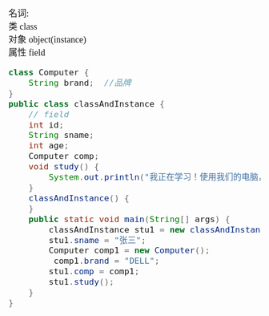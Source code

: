 <font size = 4 face = "黑体">

名词:  </br>
类 class  </br>
对象 object(instance)  </br>
属性 field  </br>



```java
class Computer {
    String brand;  //品牌
}
public class classAndInstance {
    // field
    int id;
    String sname;
    int age;
    Computer comp;
    void study() {
        System.out.println("我正在学习！使用我们的电脑，"+comp.brand);
    }
    classAndInstance() {
    }
    public static void main(String[] args) {
    	classAndInstance stu1 = new classAndInstance();
        stu1.sname = "张三";
        Computer comp1 = new Computer();
         comp1.brand = "DELL";
        stu1.comp = comp1;
        stu1.study();
    }
}
```











</font>